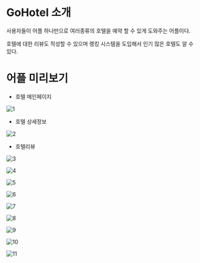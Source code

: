 # GoHotel 소개
 사용자들이 어플 하나만으로 여러종류의 호텔을 예약 할 수 있게 도와주는 어플이다.  
   
 호텔에 대한 리뷰도 작성할 수 있으며 랭킹 시스템을 도입해서 인기 많은 호텔도 알 수 있다.  

# 어플 미리보기
* 호텔 메인페이지
  
![1](https://user-images.githubusercontent.com/60025666/72664414-05094400-3a41-11ea-8f1d-cc4c95eecb50.PNG)
* 호텔 상세정보
  
![2](https://user-images.githubusercontent.com/60025666/72664415-05094400-3a41-11ea-91ef-4ef88de372c7.PNG)

* 호텔리뷰
  
![3](https://user-images.githubusercontent.com/60025666/72664416-05094400-3a41-11ea-8050-0772aab4e33f.PNG)
  
![4](https://user-images.githubusercontent.com/60025666/72664417-05a1da80-3a41-11ea-97fe-f42d7cfe85ff.PNG)
  
![5](https://user-images.githubusercontent.com/60025666/72664418-05a1da80-3a41-11ea-97b6-8fa59f9a1dd0.PNG)
  
![6](https://user-images.githubusercontent.com/60025666/72664419-05a1da80-3a41-11ea-97f4-3df4cecd7891.PNG)
  
![7](https://user-images.githubusercontent.com/60025666/72664420-05a1da80-3a41-11ea-8574-b67bca640d67.PNG)
  
![8](https://user-images.githubusercontent.com/60025666/72664421-063a7100-3a41-11ea-89cb-8497cfe0ffcb.PNG)
  
![9](https://user-images.githubusercontent.com/60025666/72664422-06d30780-3a41-11ea-9f11-73d08cdb1754.PNG)
  
![10](https://user-images.githubusercontent.com/60025666/72664423-06d30780-3a41-11ea-933e-fe8b9822b039.PNG)
  
![11](https://user-images.githubusercontent.com/60025666/72664424-06d30780-3a41-11ea-9673-1299edbe8339.PNG)
  
